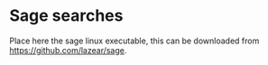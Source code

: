 # Sage searches
Place here the sage linux executable, this can be downloaded from https://github.com/lazear/sage.

